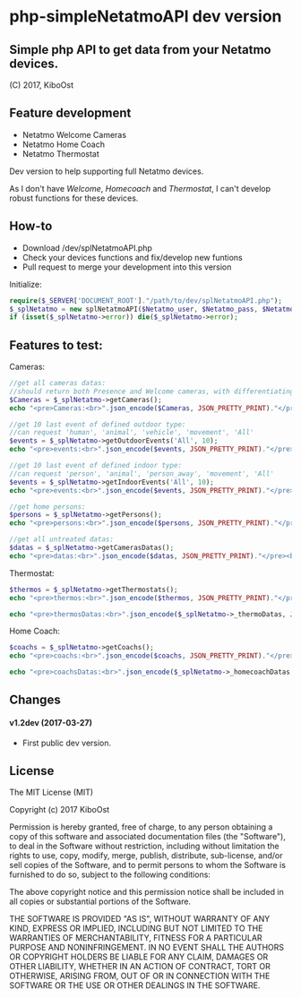 # php-simpleNetatmoAPI dev version

## Simple php API to get data from your Netatmo devices.
(C) 2017, KiboOst

## Feature development

- Netatmo Welcome Cameras
- Netatmo Home Coach
- Netatmo Thermostat

Dev version to help supporting full Netatmo devices.

As I don't have *Welcome*, *Homecoach* and *Thermostat*, I can't develop robust functions for these devices.

## How-to

- Download /dev/splNetatmoAPI.php
- Check your devices functions and fix/develop new funtions
- Pull request to merge your development into this version

Initialize:

```php
require($_SERVER['DOCUMENT_ROOT']."/path/to/dev/splNetatmoAPI.php");
$_splNetatmo = new splNetatmoAPI($Netatmo_user, $Netatmo_pass, $Netatmo_app_id, $Netatmo_app_secret);
if (isset($_splNetatmo->error)) die($_splNetatmo->error);
```

## Features to test:

Cameras:

```php
//get all cameras datas:
//should return both Presence and Welcome cameras, with differentiating ['type']
$Cameras = $_splNetatmo->getCameras();
echo "<pre>Cameras:<br>".json_encode($Cameras, JSON_PRETTY_PRINT)."</pre><br>";

//get 10 last event of defined outdoor type:
//can request 'human', 'animal', 'vehicle', 'movement', 'All'
$events = $_splNetatmo->getOutdoorEvents('All', 10);
echo "<pre>events:<br>".json_encode($events, JSON_PRETTY_PRINT)."</pre><br>";

//get 10 last event of defined indoor type:
//can request 'person', 'animal', 'person_away', 'movement', 'All'
$events = $_splNetatmo->getIndoorEvents('All', 10);
echo "<pre>events:<br>".json_encode($events, JSON_PRETTY_PRINT)."</pre><br>";

//get home persons:
$persons = $_splNetatmo->getPersons();
echo "<pre>persons:<br>".json_encode($persons, JSON_PRETTY_PRINT)."</pre><br>";

//get all untreated datas:
$datas = $_splNetatmo->getCamerasDatas();
echo "<pre>datas:<br>".json_encode($datas, JSON_PRETTY_PRINT)."</pre><br>";
```

Thermostat:

```php
$thermos = $_splNetatmo->getThermostats();
echo "<pre>thermos:<br>".json_encode($thermos, JSON_PRETTY_PRINT)."</pre><br>";

echo "<pre>thermosDatas:<br>".json_encode($_splNetatmo->_thermoDatas, JSON_PRETTY_PRINT)."</pre><br>";
```

Home Coach:

```php
$coachs = $_splNetatmo->getCoachs();
echo "<pre>coachs:<br>".json_encode($coachs, JSON_PRETTY_PRINT)."</pre><br>";

echo "<pre>coachsDatas:<br>".json_encode($_splNetatmo->_homecoachDatas, JSON_PRETTY_PRINT)."</pre><br>";
```

## Changes

#### v1.2dev (2017-03-27)
- First public dev version.

## License

The MIT License (MIT)

Copyright (c) 2017 KiboOst

Permission is hereby granted, free of charge, to any person obtaining a copy
of this software and associated documentation files (the "Software"), to deal
in the Software without restriction, including without limitation the rights
to use, copy, modify, merge, publish, distribute, sub-license, and/or sell
copies of the Software, and to permit persons to whom the Software is
furnished to do so, subject to the following conditions:

The above copyright notice and this permission notice shall be included in all
copies or substantial portions of the Software.

THE SOFTWARE IS PROVIDED "AS IS", WITHOUT WARRANTY OF ANY KIND, EXPRESS OR
IMPLIED, INCLUDING BUT NOT LIMITED TO THE WARRANTIES OF MERCHANTABILITY,
FITNESS FOR A PARTICULAR PURPOSE AND NONINFRINGEMENT. IN NO EVENT SHALL THE
AUTHORS OR COPYRIGHT HOLDERS BE LIABLE FOR ANY CLAIM, DAMAGES OR OTHER
LIABILITY, WHETHER IN AN ACTION OF CONTRACT, TORT OR OTHERWISE, ARISING FROM,
OUT OF OR IN CONNECTION WITH THE SOFTWARE OR THE USE OR OTHER DEALINGS IN THE
SOFTWARE.

